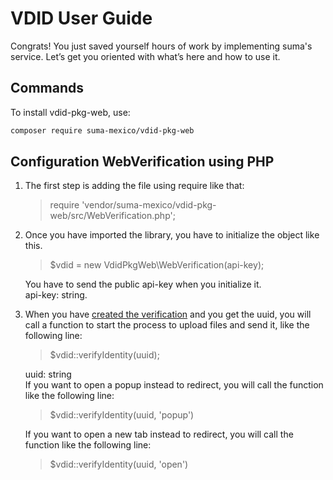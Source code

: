 # VDID User Guide

Congrats! You just saved yourself hours of work by implementing suma's service. Let’s get you oriented with what’s here and how to use it.

## Commands

To install vdid-pkg-web, use:

```bash
composer require suma-mexico/vdid-pkg-web
```

## Configuration WebVerification using PHP

1. The first step is adding the file using require like that:<br/>

   > require 'vendor/suma-mexico/vdid-pkg-web/src/WebVerification.php';

2. Once you have imported the library, you have to initialize the object like this.<br/>

   > $vdid = new VdidPkgWeb\WebVerification(api-key);

   You have to send the public api-key when you initialize it.<br/>
   api-key: string.

3. When you have [created the verification](https://documenter.getpostman.com/view/13807324/TW6xooD3#6d48e323-7466-48f5-a34e-dfb2c10588ac) and you get the uuid, you will call a function to start the process to upload files and send it, like the following line:<br/>

   > $vdid::verifyIdentity(uuid);

   uuid: string<br/>
   If you want to open a popup instead to redirect, you will call the function like the following line:<br/>

   > $vdid::verifyIdentity(uuid, 'popup')

   If you want to open a new tab instead to redirect, you will call the function like the following line:<br/>

   > $vdid::verifyIdentity(uuid, 'open')
